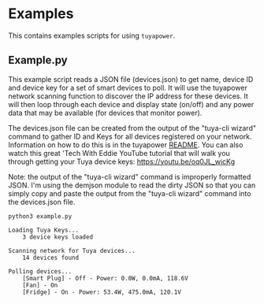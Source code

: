 # Examples

This contains examples scripts for using `tuyapower`.

## Example.py

This example script reads a JSON file (devices.json) to get name, device ID and device key
for a set of smart devices to poll.  It will use the tuyapower network scanning function to discover
the IP address for these devices.  It will then loop through each device and display state (on/off) 
and any power data that may be available (for devices that monitor power).

The devices.json file can be created from the output of the "tuya-cli wizard" command to 
gather ID and Keys for all devices registered on your network. Information on how to do this is in
the tuyapower [README](../README.md). You can also watch this great 'Tech With Eddie YouTube tutorial
that will walk you through getting your Tuya device keys: https://youtu.be/oq0JL_wicKg 

Note: the output of the "tuya-cli wizard" command is improperly formatted JSON. I'm using the
demjson module to read the dirty JSON so that you can simply copy and paste the output from the
"tuya-cli wizard" command into the devices.json file. 

```
python3 example.py

Loading Tuya Keys...
    3 device keys loaded

Scanning network for Tuya devices...
    14 devices found

Polling devices...
    [Smart Plug] - Off - Power: 0.0W, 0.0mA, 118.6V
    [Fan] - On
    [Fridge] - On - Power: 53.4W, 475.0mA, 120.1V
```

